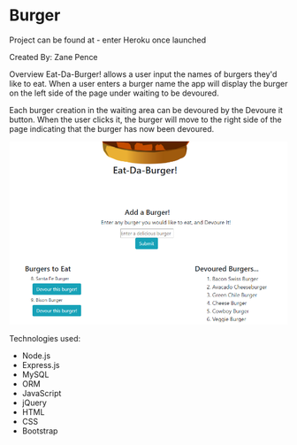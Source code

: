# Burger

Project can be found at - enter Heroku once launched

Created By: Zane Pence

Overview
Eat-Da-Burger! allows a user input the names of burgers they'd like to eat. When a user enters a burger name 
 the app will display the burger on the left side of the page under waiting to be devoured.

Each burger creation in the waiting area can be devoured by the Devoure it button. When the user clicks it, the burger will move to the right side of the page indicating that the burger has now been devoured.

<img src="./public/assets/img/Eat-Da-Burger.PNG">



Technologies used:
* Node.js
* Express.js
* MySQL
* ORM
* JavaScript
* jQuery
* HTML
* CSS
* Bootstrap
